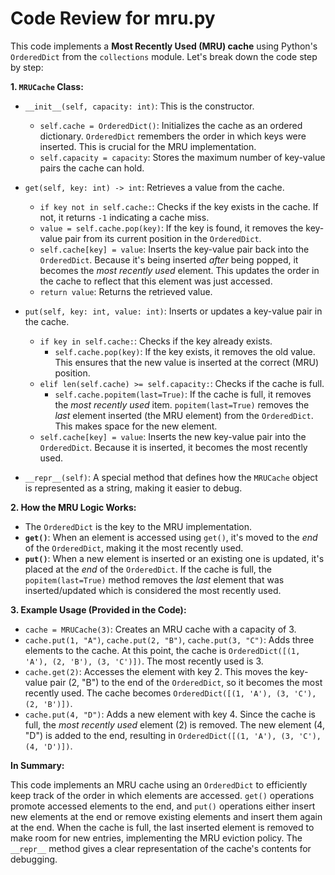 # Code Review for mru.py

This code implements a **Most Recently Used (MRU) cache** using Python's `OrderedDict` from the `collections` module.  Let's break down the code step by step:

**1. `MRUCache` Class:**

   - `__init__(self, capacity: int)`: This is the constructor.
     - `self.cache = OrderedDict()`: Initializes the cache as an ordered dictionary. `OrderedDict` remembers the order in which keys were inserted.  This is crucial for the MRU implementation.
     - `self.capacity = capacity`: Stores the maximum number of key-value pairs the cache can hold.

   - `get(self, key: int) -> int`: Retrieves a value from the cache.
     - `if key not in self.cache:`: Checks if the key exists in the cache. If not, it returns `-1` indicating a cache miss.
     - `value = self.cache.pop(key)`: If the key is found, it removes the key-value pair from its current position in the `OrderedDict`.
     - `self.cache[key] = value`:  Inserts the key-value pair back into the `OrderedDict`. Because it's being inserted *after* being popped, it becomes the *most recently used* element.  This updates the order in the cache to reflect that this element was just accessed.
     - `return value`: Returns the retrieved value.

   - `put(self, key: int, value: int)`: Inserts or updates a key-value pair in the cache.
     - `if key in self.cache:`: Checks if the key already exists.
       - `self.cache.pop(key)`: If the key exists, it removes the old value.  This ensures that the new value is inserted at the correct (MRU) position.
     - `elif len(self.cache) >= self.capacity:`: Checks if the cache is full.
       - `self.cache.popitem(last=True)`: If the cache is full, it removes the *most recently used* item.  `popitem(last=True)` removes the *last* element inserted (the MRU element) from the `OrderedDict`.  This makes space for the new element.
     - `self.cache[key] = value`: Inserts the new key-value pair into the `OrderedDict`. Because it is inserted, it becomes the most recently used.

   - `__repr__(self)`:  A special method that defines how the `MRUCache` object is represented as a string, making it easier to debug.

**2. How the MRU Logic Works:**

   - The `OrderedDict` is the key to the MRU implementation.
   - **`get()`**:  When an element is accessed using `get()`, it's moved to the *end* of the `OrderedDict`, making it the most recently used.
   - **`put()`**: When a new element is inserted or an existing one is updated, it's placed at the *end* of the `OrderedDict`. If the cache is full, the `popitem(last=True)` method removes the *last* element that was inserted/updated which is considered the most recently used.

**3. Example Usage (Provided in the Code):**

   - `cache = MRUCache(3)`: Creates an MRU cache with a capacity of 3.
   - `cache.put(1, "A")`, `cache.put(2, "B")`, `cache.put(3, "C")`: Adds three elements to the cache.  At this point, the cache is `OrderedDict([(1, 'A'), (2, 'B'), (3, 'C')])`.  The most recently used is 3.
   - `cache.get(2)`: Accesses the element with key 2. This moves the key-value pair (2, "B") to the end of the `OrderedDict`, so it becomes the most recently used. The cache becomes `OrderedDict([(1, 'A'), (3, 'C'), (2, 'B')])`.
   - `cache.put(4, "D")`:  Adds a new element with key 4.  Since the cache is full, the *most recently used* element (2) is removed. The new element (4, "D") is added to the end, resulting in `OrderedDict([(1, 'A'), (3, 'C'), (4, 'D')])`.

**In Summary:**

This code implements an MRU cache using an `OrderedDict` to efficiently keep track of the order in which elements are accessed. `get()` operations promote accessed elements to the end, and `put()` operations either insert new elements at the end or remove existing elements and insert them again at the end. When the cache is full, the last inserted element is removed to make room for new entries, implementing the MRU eviction policy.  The `__repr__` method gives a clear representation of the cache's contents for debugging.
